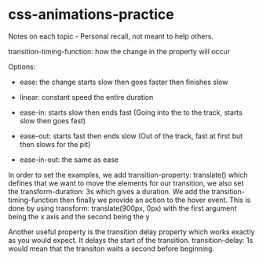 # css-animations-practice
Notes on each topic - Personal recall, not meant to help others. 

transition-timing-function: how the change in the property will occur

Options:

- ease: the change starts slow then goes faster then finishes slow

- linear: constant speed the entire duration 

- ease-in: starts slow then ends fast (Going into the to the track, starts slow then goes fast)

- ease-out: starts fast then ends slow (Out of the track, fast at first but then slows for the pit)

- ease-in-out: the same as ease

In order to set the examples, we add transition-property: translate() which defines that we want to move the elements for our transition, we also set the transform-duration: 3s which gives a duration. We add the transition-timing-function then finally we provide an action to the hover event. This is done by using transform: translate(900px, 0px) with the first argument being the x axis and the second being the y

Another useful property is the transition delay property which works exactly as you would expect. It delays the start of the transition. transition-delay: 1s would mean that the transiton waits a second before beginning. 
